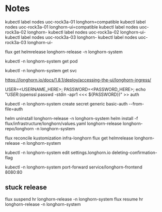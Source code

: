 # Notes

kubectl label nodes uoc-rock3a-01 longhorn=compatible
kubectl label nodes uoc-rock3a-01 longhorn-ui=compatible
kubectl label nodes uoc-rock3a-02 longhorn-
kubectl label nodes uoc-rock3a-02 longhorn-ui-
kubectl label nodes uoc-rock3a-03 longhorn-
kubectl label nodes uoc-rock3a-03 longhorn-ui-

flux get helmrelease longhorn-release -n longhorn-system

kubectl -n longhorn-system get pod

kubectl -n longhorn-system get svc

https://longhorn.io/docs/1.8.1/deploy/accessing-the-ui/longhorn-ingress/

USER=<USERNAME_HERE>; PASSWORD=<PASSWORD_HERE>; echo "${USER}:$(openssl passwd -stdin -apr1 <<< ${PASSWORD})" >> auth

kubectl -n longhorn-system create secret generic basic-auth --from-file=auth

helm uninstall longhorn-release -n longhorn-system
helm install -f flux/infrastructure/longhorn/values.yaml longhorn-release longhorn-repo/longhorn -n longhorn-system

flux reconcile kustomization infra-longhorn
flux get helmrelease longhorn-release -n longhorn-system

kubectl -n longhorn-system edit settings.longhorn.io deleting-confirmation-flag

kubectl -n longhorn-system port-forward service/longhorn-frontend 8080:80



## stuck release

flux suspend hr longhorn-release -n longhorn-system
flux resume hr longhorn-release -n longhorn-system